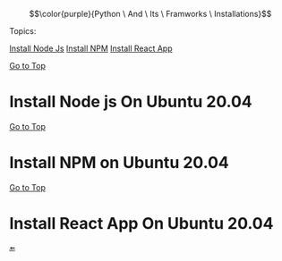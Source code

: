 $$\color{purple}{Python \ And \ Its \ Framworks \ Installations}$$

<a name="top"></a>
Topics:

 [Install Node Js](#python_on_linux)
 [Install NPM](#django_on_linux)
 [Install React App](#flash_on_linux)
  
  
  [Go to Top](#top)
  <a name="python_on_linux">
  # Install Node js On Ubuntu 20.04
 
  [Go to Top](#nodejs_on_linux)
  <a name="django_on_linux">
  # Install NPM on Ubuntu 20.04
   
  [Go to Top](#nodejs_on_linux)
  <a name="flash_on_linux">
  # Install React App On Ubuntu 20.04
   
   
 :end:
              
